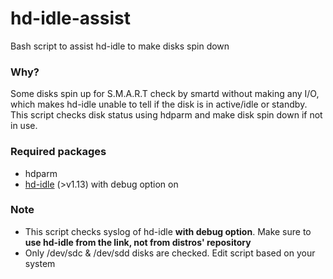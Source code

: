 # hd-idle-assist

Bash script to assist hd-idle to make disks spin down

### Why?
Some disks spin up for S.M.A.R.T check by smartd without making any I/O, which makes hd-idle unable to tell if the disk is in active/idle or standby.
This script checks disk status using hdparm and make disk spin down if not in use.

### Required packages

- hdparm
- [hd-idle](https://github.com/adelolmo/hd-idle) (>v1.13) with debug option on

### Note

- This script checks syslog of hd-idle **with debug option**. Make sure to **use hd-idle from the link, not from distros' repository**
- Only /dev/sdc & /dev/sdd disks are checked. Edit script based on your system
